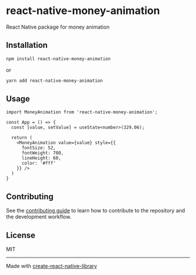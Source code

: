 # react-native-money-animation

React Native package for money animation


## Installation

```sh
npm install react-native-money-animation
```
or
```sh
yarn add react-native-money-animation
```


## Usage

```tsx
import MoneyAnimation from 'react-native-money-animation';

const App = () => {
  const [value, setValue] = useState<number>(329.06);

  return (
    <MoneyAnimation value={value} style={{
      fontSize: 52,
      fontWeight: 700,
      lineHeight: 60,
      color: '#fff'
    }} />
  )
}
```

## Contributing

See the [contributing guide](CONTRIBUTING.md) to learn how to contribute to the repository and the development workflow.

## License

MIT

---

Made with [create-react-native-library](https://github.com/callstack/react-native-builder-bob)
